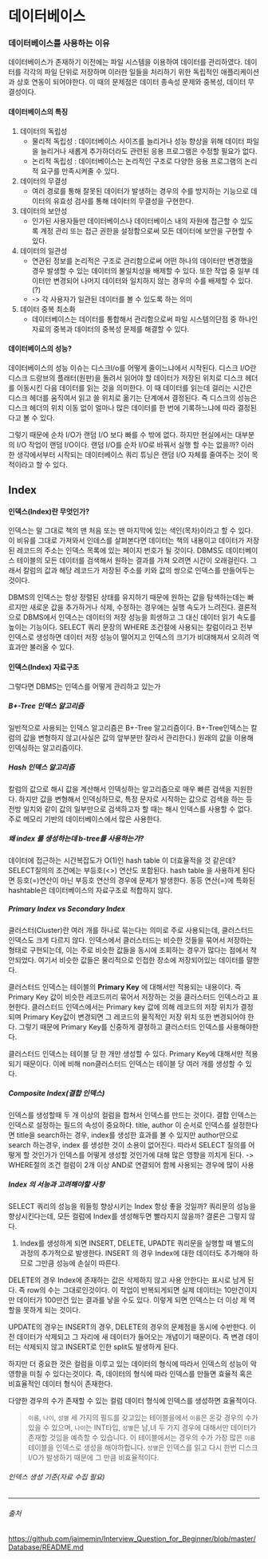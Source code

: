 데이터베이스
========================

### 데이터베이스를 사용하는 이유
데이터베이스가 존재하기 이전에는 파일 시스템을 이용하여 데이터를 관리하였다. 데이터를 각각의 파일 단위로 저장하며 이러한 일들을 처리하기 위한 독립적인 애플리케이션과 상호 연동이 되어야한다.
이 때의 문제점은 데이터 종속성 문제와 중복성, 데이터 무결성이다.

#### 데이터베이스의 특징
1. 데이터의 독립성
    * 물리적 독립성 : 데이터베이스 사이즈를 늘리거나 성능 향상을 위해 데이터 파일을 늘리거나 새롭게 추가하더라도 관련된 응용 프로그램은 수정할 필요가 없다.
    * 논리적 독립성 : 데이터베이스는 논리적인 구조로 다양한 응용 프로그램의 논리적 요구를 만족시켜줄 수 있다.
2. 데이터의 무결성
   * 여러 경로를 통해 잘못된 데이터가 발생하는 경우의 수를 방지하는 기능으로 데이터의 유효성 검사를 통해 데이터의 무결성을 구현한다.
3. 데이터의 보안성
   * 인가된 사용자들만 데이터베이스나 데이터베이스 내의 자원에 접근할 수 있도록 계정 관리 또는 접근 권한을 설정함으로써 모든 데이터에 보안을 구현할 수 있다.
4. 데이터의 일관성
   * 연관된 정보를 논리적은 구조로 관리함으로써 어떤 하나의 데이터만 변경했을 경우 발생할 수 있는 데이터의 불일치성을 배제할 수 있다.
   또한 작업 중 일부 데이터만 변경되어 나머지 데이터와 일치하지 않는 경우의 수를 배제할 수 있다. (?)
   * -> 각 사용자가 일관된 데이터를 볼 수 있도록 하는 의미
5. 데이터 중복 최소화
   * 데이터베이스는 데이터를 통합해서 관리함으로써 파일 시스템의단점 중 하나인 자료의 중복과 데이터의 중복성 문제를 해결할 수 있다.


#### 데이터베이스의 성능?
데이터베이스의 성능 이슈는 디스크I/o를 어떻게 줄이느냐에서 시작된다.
디스크 I/O란 디스크 드랑브의 플래터(원판)을 돌려서 읽어야 할 데이터가 저장된 위치로 디스크 헤더를 이동시킨 다음 데이터를 읽는 것을 의미한다. 이 때 데이터를 읽는데 걸리는 시간은 디스크 헤더를 움직여서 읽고 쓸 위치로 옮기는 단계에서 결정된다. 즉 디스크의 성능은 디스크 헤더의 위치 이동 없이 얼마나 많은 데이터를 한 번에 기록하느냐에 따라 결정된다고 볼 수 있다.

그렇기 때문에 순차 I/O가 랜덤 I/O 보다 빠를 수 밖에 없다. 하지만 현실에서는 대부분의 I/O 작업이 랜덤 I/O이다. 랜덤 I/O를 순차 I/O로 바꿔서 실행 할 수는 없을까? 이러한 생각에서부터 시작되는 데이터베이스 쿼리 튜닝은 랜덤 I/O 자체를 줄여주는 것이 목적이라고 할 수 있다.


Index
-------------------------
#### 인덱스(Index)란 무엇인가?
인덱스는 말 그대로 책의 맨 처음 또는 맨 마지막에 있는 색인(목차)이라고 할 수 있다. 이 비유를 그대로 가져와서 인데스를 살펴본다면 데이터는 책의 내용이고 데이터가 저장된 레코드의 주소는 인덱스 목록에 있는 페이지 번호가 될 것이다. DBMS도 데이터베이스 테이블의 모든 데이터를 검색해서 원하는 결과를 가져 오려면 시간이 오래걸린다. 그래서 칼럼의 값과 해당 레코드가 저장된 주소를 키와 값의 쌍으로 인덱스를 만들어두는 것이다.

DBMS의 인덱스는 항상 정렬된 상태를 유지하기 때문에 원하는 값을 탐색하는데는 빠르지만 새로운 값을 추가하거나 삭제, 수정하는 경우에는 실행 속도가 느려진다.
결론적으로 DBMS에서 인덱스는 데이터의 저장 성능을 희생하고 그 대신 데이터 읽기 속도를 높이는 기능이다. SELECT 쿼리 문장의 WHERE 조건절에 사용되는 칼럼이라고 전부 인덱스로 생성하면 데이터 저장 성능이 떨어지고 인덱스의 크기가 비대해져서 오히려 역효과만 불러올 수 있다.

#### 인덱스(Index) 자료구조
그렇다면 DBMS는 인덱스를 어떻게 관리하고 있는가

##### B+-Tree 인덱스 알고리즘
일반적으로 사용되는 인덱스 알고리즘은 B+-Tree 알고리즘이다. B+-Tree인덱스는 칼럼의 값을 변형하지 않고(사실은 값의 앞부분만 잘라서 관리한다.) 원래의 값을 이용해 인덱싱하는 알고리즘이다.

##### Hash 인덱스 알고리즘
칼럼의 값으로 해시 값을 계산해서 인덱싱하는 알고리즘으로 매우 빠른 검색을 지원한다. 하지만 값을 변형해서 인덱싱하므로, 특정 문자로 시작하는 값으로 검색을 하는 등 전방 일치와 같이 값의 일부만으로 검색하고자 할 때는 해시 인덱스를 사용할 수 없다. 주로 메모리 기반의 데이터베이스에서 많은 사용한다.

##### 왜 index 를 생성하는데 b-tree를 사용하는가?
데이터에 접근하는 시간복잡도가 O(1)인 hash table 이 더효율적을 것 같은데? SELECT질의의 조건에는 부등호(<>) 연산도 포함된다. hash table 을 사용하게 된다면 등호(=)연산이 아닌 부등호 연산의 경우에 문제가 발생한다. 동등 연산(=)에 특화된 hashtable은 데이터베이스의 자료구조로 적합하지 않다.

##### Primary Index vs Secondary Index
클러스터(Cluster)란 여러 개를 하나로 묶는다는 의미로 주로 사용되는데, 클러스터드 인덱스도 크게 다르지 않다. 인덱스에서 클러스터드는 비슷한 것들을 묶어서 저장하는 형태로 구현되는데, 이는 주로 비슷한 값들을 동시에 조회하는 경우가 많다는 점에서 착안되었다. 여기서 비슷한 값들은 물리적으로 인접한 장소에 저장되어있는 데이터를 말한다.

클러스터드 인덱스는 테이블의 **Primary Key** 에 대해서만 적용되는 내용이다. 즉 Primary Key 값이 비슷한 레코드끼리 묶어서 저장하는 것을 클러스터드 인덱스라고 표현한다. 클러스터드 인덱스에서는 Primary key 값에 의해 레코드의 저장 위치가 결정되며 Primary Key값이 변경되면 그 레코드의 물직적인 저장 위치 또한 변경되어야 한다. 그렇기 때문에 Primary Key를 신중하게 결정하고 클러스터드 인덱스를 사용해야한다.

클러스터드 인덱스는 테이블 당 한 개만 생성할 수 있다. Primary Key에 대해서만 적용되기 때문이다. 이에 비해 non클러스터드 인덱스는 테이블 당 여러 개를 생성할 수 있다.

##### Composite Index(결합 인덱스)
인덱스를 생성할때 두 개 이상의 컬럼을 합쳐서 인덱스를 만드는 것이다. 결합 인덱스는 인덱스로 설정하는 필드의 속성이 중요하다. title, author 이 순서로 인덱스를 설정한다면 title을 search하는 경우, index를 생성한 효과를 볼 수 있지만 author만으로 search 하는경우, index 를 생성한 것이 소용이 없어진다. 따라서 SELECT 질의를 어떻게 할 것인가가 인덱스를 어떻게 생성할 것인가에 대해 많은 영향을 끼치게 된다. -> WHERE절의 조건 컬럼이 2개 이상 AND로 연결되어 함께 사용되는 경우에 많이 사용

##### Index 의 서능과 고려해야할 사항
SELECT 쿼리의 성능을 워들힝 향상시키는 Index 항상 좋을 것일까? 쿼리문의 성능을 향상시킨다는데, 모든 컬럼에 Index를 생성해두면 빨라지지 않을까? 결론은 그렇지 않다.
1. Index를 생성하게 되면 INSERT, DELETE, UPADTE 쿼리문을 실행할 때 별도의 과정의 추가적으로 발생한다. INSERT 의 경우 Index에 대한 데이터도 추가해야 하므로 그만큼 성능에 손실이 따른다. 

DELETE의 경우 Index에 존재하는 값은 삭제하지 않고 사용 안한다는 표시로 남게 된다. 즉 row의 수는 그대로인것이다. 이 작업이 반복되게되면 실제 데이터는 10만건이지만 데이터가 100만건 있는 결과를 낳을 수도 있다. 이렇게 되면 인덱스는 더 이상 제 역할을 못하게 되는 것이다.

UPDATE의 경우는 INSERT의 경우, DELETE의 경우의 문제점을 동시에 수반한다. 이전 데이터가 삭제되고 그 자리에 새 데이터가 들어오는 개념이기 때문이다. 즉 변경 데이터는 삭제되지 않고 INSERT로 인한 split도 발생하게 된다.

하지만 더 중요한 것은 컬럼을 이루고 있는 데이터의 형식에 따라서 인덱스의 성능이 악영향을 미칠 수 있다는것이다. 즉, 데이터의 형식에 따라 인덱스를 만들면 효율적 혹은 비효율적인 데이터 형식이 존재한다.

다양한 경우의 수가 존재할 수 있는 컬럼 데이터 형식에 인덱스를 생성하면 효율적이다.

> `이름`, `나이`, `성별` 세 가지의 필드를 갖고있는 테이블을에서 `이름`은 온갖 경우의 수가 있을 수 있으며, `나이`는 INT타입, `성별`은 남,녀 두 가지 경우에 대해서만 데이터가 존재할 것임을 예측할 수 있습니다. 이 테이블에서는 경우의 수가 가장 많은 `이름`테이블을 인덱스로 생성을 해야하합니다. `성별`은 인덱스를 읽고 다시 한번 디스크 I/O가 발생하기 때문에 그 만큼 비효율적이다.








###### 인덱스 생성 기준(자료 수집 필요)






------------------------------
###### 출처
<https://github.com/jaimemin/Interview_Question_for_Beginner/blob/master/Database/README.md>
